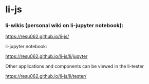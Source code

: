 # li-js

### li-wikis (personal wiki on li-jupyter notebook):
https://resu062.github.io/li-js/


li-jupyter notebook:

https://resu062.github.io/li-js/li/jupyter


Other applications and components can be viewed in the li-tester

https://resu062.github.io/li-js/li/tester/
